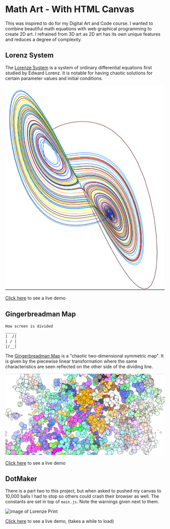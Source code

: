 # Math Art - With HTML Canvas

This was inspired to do for my Digital Art and Code course. I wanted to combine beautiful math equations with web graphical programming to create 2D art. I refrained from 3D art as 2D art has its own unique features and reduces a degree of complexity.

## Lorenz System

The [Lorenze System](https://en.wikipedia.org/wiki/Lorenz_system) is a system of ordinary differential equations first studied by Edward Lorenz. It is notable for having chaotic solutions for certain parameter values and initial conditions.

![image of Lorenze Print](https://github.com/sjfricke/Math_Art_HTML_Canvas/blob/master/Lorenz_Demo_Print.png)

[Click here](http://spencerfricke.com/art/Math_Art_HTML_Canvas/Lorenz/index.html) to see a live demo

## Gingerbreadman Map

```
How screen is divided
_____
|  /|
| / |
|/__|
```

The [Gingerbreadman Map](https://en.wikipedia.org/wiki/Gingerbreadman_map) is a "chaotic two-dimensional symmetric map". It is given by the piecewise linear transformation where the same characteristics are seen reflected on the other side of the dividing line.

![image of Lorenze Print](https://github.com/sjfricke/Math_Art_HTML_Canvas/blob/master/Gingerbreadman_Demo_Print.png)

[Click here](http://spencerfricke.com/art/Math_Art_HTML_Canvas/Gingerbreadman/index.html) to see a live demo

## DotMaker

There is a part two to this project, but when asked to pushed my canvas to 10,000 balls I had to stop so others could crash their browser as well. The constants are set in top of `main.js`. Note the warnings given next to them.

![image of Lorenze Print](https://github.com/sjfricke/Math_Art_HTML_Canvas/blob/master/DotMaker_Demo_Print.png)

[Click here](http://spencerfricke.com/art/Math_Art_HTML_Canvas/DotMaker/index.html) to see a live demo, (takes a while to load)
